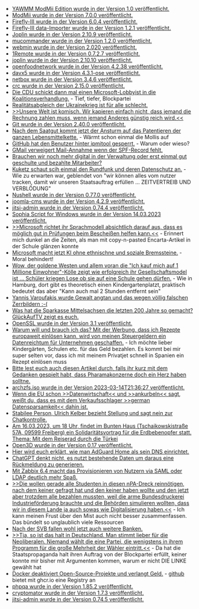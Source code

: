 * [YAWMM ModMii Edition wurde in der Version 1.0 veröffentlicht.](https://wiidatabase.de/yawmm-modmii-edition-v1-0/)
* [ModMii wurde in der Version 7.0.0 veröffentlicht.](https://wiidatabase.de/modmii-v7-0-0/)
* [Firefly-III wurde in der Version 6.0.4 veröffentlicht.](https://github.com/firefly-iii/firefly-iii/releases/tag/v6.0.4)
* [Firefly-III data-Importer wurde in der Version 1.2.1 veröffentlicht.](https://github.com/firefly-iii/data-importer/releases/tag/v1.2.1)
* [Joplin wurde in der Version 2.10.9 veröffentlicht.](https://github.com/laurent22/joplin/releases/tag/v2.10.9)
* [mucommander wurde in der Version 1.2.0 veröffentlicht.](https://github.com/mucommander/mucommander/releases/tag/1.2.0)
* [webmin wurde in der Version 2.020 veröffentlicht.](https://github.com/webmin/webmin/releases/tag/2.020)
* [1Remote wurde in der Version 0.7.2.7 veröffentlicht.](https://github.com/1Remote/1Remote/releases/tag/0.7.2.7)
* [joplin wurde in der Version 2.10.10 veröffentlicht.](https://github.com/laurent22/joplin/releases/tag/v2.10.10)
* [openfoodnetwork wurde in der Version 4.2.38 veröffentlicht.](https://github.com/openfoodfoundation/openfoodnetwork/releases/tag/v4.2.38)
* [davx5 wurde in der Version 4.3.1-ose veröffentlicht.](https://github.com/bitfireAT/davx5-ose/releases/tag/v4.3.1-ose)
* [netbox wurde in der Version 3.4.6 veröffentlicht.](https://github.com/netbox-community/netbox/releases/tag/v3.4.6)
* [crc wurde in der Version 2.15.0 veröffentlicht.](https://github.com/crc-org/crc/releases/tag/v2.15.0)
* [Die CDU schickt dann mal einen Microsoft-Lobbyist in die Koalitionsverhandlung.](http://blog.fefe.de/?ts=9af15398) - Tief, tiefer, Blockpartei
* [Realitätsabgleich der Ukrainekrieg ist für alle schlecht.](http://blog.fefe.de/?ts=9af19a99)
* [>>Unsere Welt ist komisch. Wir kapieren einfach nicht, dass jemand die Rechnung zahlen muss, wenn jemand Anderes günstig reich wird.<<](http://blog.fefe.de/?ts=9af1cbd6)
* [Git wurde in der Version 2.40.0 veröffentlicht.](https://lwn.net/Articles/926033/)
* [Nach dem Saatgut kommt jetzt der Ansturm auf das Patentieren der ganzen Lebensmittelkette.](https://netzfrauen.org/2023/03/13/seed/) - Wärmt schon einmal die Mollis auf
* [GitHub hat den Benutzer hinter ipmitool gesperrt.](https://www.phoronix.com/news/ipmitool-GitHub-Suspended) - Warum oder wieso?
* [GMail verweigert Mail-Annahme wenn der SPF-Record fehlt.](https://www.borncity.com/blog/2023/03/13/gmail-verweigert-die-mail-annahme/)
* [Brauchen wir noch mehr digital in der Verwaltung oder erst einmal gut geschulte und bezahlte Mitarbeiter?](https://www.borncity.com/blog/2023/03/13/it-sicherheitsvorflle-in-deutschen-kommunalverwaltungen/)
* [Kuketz schaut scih einmal den Rundfunk und deren Datenschutz an.](https://www.kuketz-blog.de/google-analytics-beim-bayerischen-rundfunk-und-die-lascheste-datenschutzbehoerde-europas-das-ttdsg-teil4/) - Wie zu erwarten war, geblendet von "wir können alles vom nutzer tracken, damit wir unseren Staatsauftrag erfüllen ... ZEITVERTREIB UND VERBLÖDUNG"
* [Nushell wurde in der Version 0.77.0 veröffentlicht.](https://github.com/nushell/nushell/releases/tag/0.77.0)
* [joomla-cms wurde in der Version 4.2.9 veröffentlicht.](https://github.com/joomla/joomla-cms/releases/tag/4.2.9)
* [jitsi-admin wurde in der Version 0.74.4 veröffentlicht.](https://github.com/H2-invent/jitsi-admin/releases/tag/0.74.4)
* [Sophia Script for Windows wurde in der Version 14.03.2023 veröffentlicht.](https://github.com/farag2/Sophia-Script-for-Windows/releases/tag/6.4.1)
* [>>Microsoft richtet ihr Sprachmodell absichtlich darauf aus, dass es möglich gut in Prüfungen beim Bescheißen helfen kann.<<](http://blog.fefe.de/?ts=9aee1dcb) - Erinnert mich dunkel an die Zeiten, als man mit copy-n-pasted Encarta-Artikel in der Schule glänzen konnte
* [Microsoft macht jetzt KI ohne ethnischne und soziale Bremssteine.](http://blog.fefe.de/?ts=9aeef939) - Moral behindert!
* [Wow, der goldene Westen und allem voran die "Ich kauf mich auf 1 Millione Einwohner"-Kölle zeigt wie erfolgreich ihr Gesellschaftsmodel ist ... Schüler kriegen Lose ob sie auf eine Schule gehen dürfen.](http://blog.fefe.de/?ts=9aee53da) - Wie in Hamburg, dort gibt es theoretisch einen Kindergartenplatzt, praktisch bedeutet das aber "Kann auch mal 2 Stunden entfernt sein"
* [Yannis Varoufakis wurde Gewalt angtan und das wegen völlig falschen Zerrbildern :-(](http://blog.fefe.de/?ts=9aee7407)
* [Was hat die Sparkasse Mittelsachsen die letzten 200 Jahre so gemacht? GlückAufTV zeigt es euch.](https://www.youtube.com/watch?v=6KPTK1PtOQE)
* [OpenSSL wurde in der Version 3.1 veröffentlicht.](https://www.phoronix.com/news/OpenSSL-3.1-Released)
* [Warum will und brauch ich das? Mit der Werbung, dass ich Rezepte europaweit einlösen kann, wird von meinen Steuergeldern ein Datenreichtum für Unternehmen geschaffen.](https://netzpolitik.org/2023/european-health-data-space-ein-datenraum-voller-ungereimtheiten/) - Ich möchte lieber Kindergärten, Schulen etc. für das Geld bezahlen. Es kommt bei mir super selten vor, dass ich mit meinem Privatjet schnell in Spanien ein Rezept einlösen muss
* [Bitte lest euch auch diesen Artikel durch, falls ihr kurz mit dem Gedanken gespielt habt, dass Pharamakonzerne doch ein Herz haben solltne.](https://impfentscheidung.online/das-darf-sich-nicht-wiederholen-desaster-bei-rsv-impfstoffen/)
* [archzfs.iso wurde in der Version 2023-03-14T21:36:27 veröffentlicht.](https://archzfs.leibelt.de/)
* [Wenn die EU schon >>Datenwirtschaft<< und >>ankurbeln<< sagt, weißt du, dass es mit dem Verkaufsschlager >>german Datensparsamkeit<< dahin ist.](https://netzpolitik.org/2023/data-act-eu-parlament-hofft-auf-schier-unendliche-datenmengen/)
* [Stabilee Person, Ulrich Kelber bezieht Stellung und sagt nein zur Chatkontrolle.](https://netzpolitik.org/2023/jahresbericht-bundesdatenschutzbeauftragter-watscht-chatkontrolle-ab/)
* [Am 16.03.2023, um 18 Uhr, findet im Bunten Haus (Tschaikowskistraße 57A, 09599 Freiberg) ein Solidaritätsvortrag für die Erdbebenopfer statt. Thema: Mit dem Reiserad durch die Türkei](http://freibergeragenda21.de/solivortrag-tuerkei/)
* [Open3D wurde in der Version 0.17 veröffentlicht.](https://www.phoronix.com/news/Open3D-0.17-Released)
* [Hier wird euch erklärt, wie man AdGuard Home als sein DNS einrichtet.](https://opensource.com/article/23/3/open-source-dns-server)
* [ChatGPT denkt nicht, es nutzt bestehende Daten um daraus eine Rückmeldung zu generieren.](https://www.bleepingcomputer.com/news/security/chatgpt-may-be-a-bigger-cybersecurity-risk-than-an-actual-benefit/)
* [Mit Zabbix 6.4 macht das Provisionieren von Nutzern via SAML oder LDAP deutlich mehr Spaß.](https://blog.zabbix.com/just-in-time-user-provisioning-explained/25515/)
* [>>Die wollen gerade alle Studenten in diesen nPA-Dreck reinnötigen, nach dem keiner gefragt hat und den keiner haben wollte und den jetzt aber trotzdem alle bezahlen mussten, weil die arme Bundesdruckerei Industrieförderung brauchte und die Behörden simulieren wollten, dass wir in diesem Lande ja auch sowas wie Digitalisierung haben.<<](http://blog.fefe.de/?ts=9aecfb88) - Ich kann meinen Frust über den Mist auch nicht besser zusammenfassen. Das bündelt so unglaublich viele Ressourcen
* [Nach der SVB fallen wohl jetzt auch weitere Banken.](http://blog.fefe.de/?ts=9aece909)
* [>>Tja, so ist das halt in Deutschland. Man stimmt lieber für die Neoliberalen. Niemand wählt die eine Partei, die wenigstens in ihrem Programm für die große Mehrheit der Wähler eintritt.<<](http://blog.fefe.de/?ts=9aef1707) - Da hat die Staatspropaganda halt ihren Auftrag von der Blockpartei erfüllt, keiner konnte mir bisher mit Argumenten kommen, warum er nicht DIE LINKE gewählt hat
* [Docker deaktiviert Open-Source-Projekte und verlangt Geld.](https://blog.alexellis.io/docker-is-deleting-open-source-images/) - [github](https://docs.github.com/en/packages/working-with-a-github-packages-registry/working-with-the-container-registry) bietet mit ghcr.io eine Registry an
* [phpqa wurde in der Version 1.85.2 veröffentlicht.](https://github.com/jakzal/phpqa/releases/tag/v1.85.2)
* [cryptomator wurde in der Version 1.7.3 veröffentlicht.](https://github.com/cryptomator/cryptomator/releases/tag/1.7.3)
* [jitsi-admin wurde in der Version 0.74.5 veröffentlicht.](https://github.com/H2-invent/jitsi-admin/releases/tag/0.74.5)

